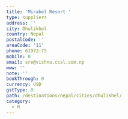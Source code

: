 ```yaml
---
title: 'Mirabel Resort '
type: suppliers
address: ''
city: Dhulikhel
country: Nepal
postalCode: ''
areaCode: '11'
phone: 61972-75
mobile: 0
email: sre@vishnu.ccsl.com.np
www: ''
note: ''
bookThrough: 0
currency: USD
gstType: 0
path: /destinations/nepal/cities/dhulikhel/
category:
  - H
---
```



